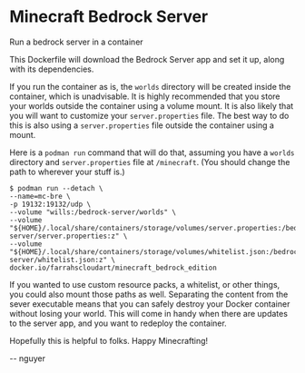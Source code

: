 # Minecraft Bedrock Server

Run a bedrock server in a container

This Dockerfile will download the Bedrock Server app and set it up, along with its dependencies.

If you run the container as is, the `worlds` directory will be created inside the container, which is unadvisable. It is highly recommended that you store your worlds outside the container using a volume mount. It is also likely that you will want to customize your `server.properties` file. The best way to do this is also using a `server.properties` file outside the container using a mount.

Here is a `podman run` command that will do that, assuming you have a `worlds` directory and `server.properties` file at `/minecraft`. (You should change the path to wherever your stuff is.)

    $ podman run --detach \
	--name=mc-bre \
	-p 19132:19132/udp \
	--volume "wills:/bedrock-server/worlds" \
	--volume "${HOME}/.local/share/containers/storage/volumes/server.properties:/bedrock-server/server.properties:z" \
	--volume "${HOME}/.local/share/containers/storage/volumes/whitelist.json:/bedrock-server/whitelist.json:z" \
	docker.io/farrahscloudart/minecraft_bedrock_edition

If you wanted to use custom resource packs, a whitelist, or other things, you could also mount those paths as well. Separating the content from the sever executable means that you can safely destroy your Docker container without losing your world. This will come in handy when there are updates to the server app, and you want to redeploy the container.

Hopefully this is helpful to folks. Happy Minecrafting!

 -- nguyer

